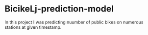 # BicikeLj-prediction-model

In this project I was predicting nuumber of public bikes on numerous stations at given timestamp.

